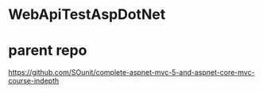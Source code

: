 # WebApiTestAspDotNet

# parent repo
https://github.com/SOunit/complete-aspnet-mvc-5-and-aspnet-core-mvc-course-indepth
